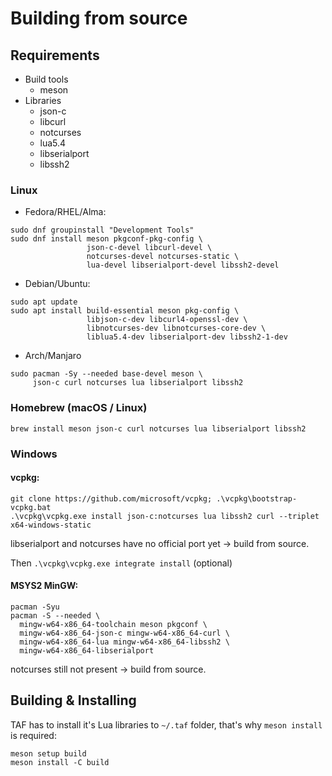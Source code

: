 # Building from source

## Requirements

- Build tools
    - meson
- Libraries
    - json-c
    - libcurl
    - notcurses
    - lua5.4
    - libserialport
    - libssh2

### Linux

- Fedora/RHEL/Alma:

```
sudo dnf groupinstall "Development Tools"
sudo dnf install meson pkgconf-pkg-config \
                 json-c-devel libcurl-devel \
                 notcurses-devel notcurses-static \
                 lua-devel libserialport-devel libssh2-devel
```

- Debian/Ubuntu:

```
sudo apt update
sudo apt install build-essential meson pkg-config \
                 libjson-c-dev libcurl4-openssl-dev \
                 libnotcurses-dev libnotcurses-core-dev \
                 liblua5.4-dev libserialport-dev libssh2-1-dev
```

- Arch/Manjaro

```
sudo pacman -Sy --needed base-devel meson \
     json-c curl notcurses lua libserialport libssh2
```

### Homebrew (macOS / Linux)

```
brew install meson json-c curl notcurses lua libserialport libssh2
```

### Windows

#### vcpkg:

```
git clone https://github.com/microsoft/vcpkg; .\vcpkg\bootstrap-vcpkg.bat
.\vcpkg\vcpkg.exe install json-c:notcurses lua libssh2 curl --triplet x64-windows-static
```
libserialport and notcurses have no official port yet -> build from source.

Then `.\vcpkg\vcpkg.exe integrate install`  (optional)

#### MSYS2 MinGW:

```
pacman -Syu
pacman -S --needed \
  mingw-w64-x86_64-toolchain meson pkgconf \
  mingw-w64-x86_64-json-c mingw-w64-x86_64-curl \
  mingw-w64-x86_64-lua mingw-w64-x86_64-libssh2 \
  mingw-w64-x86_64-libserialport
```

notcurses still not present -> build from source.

## Building & Installing

TAF has to install it's Lua libraries to `~/.taf` folder, that's why `meson install` is required:

```
meson setup build
meson install -C build
```
